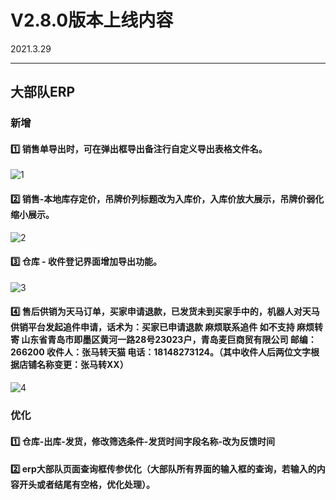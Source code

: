 # V2.8.0版本上线内容

2021.3.29

------

## 大部队ERP

### 新增

#### 1️⃣  销售单导出时，可在弹出框导出备注行自定义导出表格文件名。
![1](https://luim-public.oss-cn-zhangjiakou.aliyuncs.com/release_docs/v2.8.0/1.png)



#### 2️⃣  销售-本地库存定价，吊牌价列标题改为入库价，入库价放大展示，吊牌价弱化缩小展示。
![2](https://luim-public.oss-cn-zhangjiakou.aliyuncs.com/release_docs/v2.8.0/2.png)



#### 3️⃣  仓库 - 收件登记界面增加导出功能。
![3](https://luim-public.oss-cn-zhangjiakou.aliyuncs.com/release_docs/v2.8.0/3.png)



#### 4️⃣  售后供销为天马订单，买家申请退款，已发货未到买家手中的，机器人对天马供销平台发起追件申请，话术为：买家已申请退款  麻烦联系追件  如不支持  麻烦转寄  山东省青岛市即墨区黄河一路28号23023户，青岛麦巨商贸有限公司  邮编：266200  收件人：张马转天猫  电话：18148273124。（其中收件人后两位文字根据店铺名称变更：张马转XX）
![4](https://luim-public.oss-cn-zhangjiakou.aliyuncs.com/release_docs/v2.8.0/4.png)





### 优化

#### 1️⃣  仓库-出库-发货，修改筛选条件-发货时间字段名称-改为反馈时间


#### 2️⃣  erp大部队页面查询框传参优化（大部队所有界面的输入框的查询，若输入的内容开头或者结尾有空格，优化处理）。